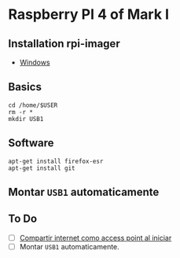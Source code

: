 # Raspberry PI 4 of Mark I

## Installation rpi-imager
- [Windows](https://downloads.raspberrypi.org/imager/imager_latest.exe)

## Basics
```
cd /home/$USER
rm -r *
mkdir USB1
```

## Software
```
apt-get install firefox-esr
apt-get install git
```

## Montar `USB1` automaticamente

## To Do

- [ ] [Compartir internet como access point al iniciar](./RPI4_AP.md)
- [ ] Montar `USB1` automaticamente.
